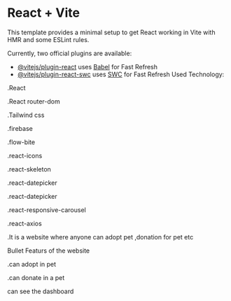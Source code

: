 # React + Vite

This template provides a minimal setup to get React working in Vite with HMR and some ESLint rules.

Currently, two official plugins are available:

- [@vitejs/plugin-react](https://github.com/vitejs/vite-plugin-react/blob/main/packages/plugin-react/README.md) uses [Babel](https://babeljs.io/) for Fast Refresh
- [@vitejs/plugin-react-swc](https://github.com/vitejs/vite-plugin-react-swc) uses [SWC](https://swc.rs/) for Fast Refresh
Used Technology:

.React

.React router-dom

.Tailwind css

.firebase

.flow-bite

.react-icons

.react-skeleton

.react-datepicker

.react-datepicker

.react-responsive-carousel

.react-axios

.It is a website where anyone can adopt pet ,donation for pet etc

Bullet Featurs of the website

.can adopt in pet 

.can donate in a pet

can see the dashboard

